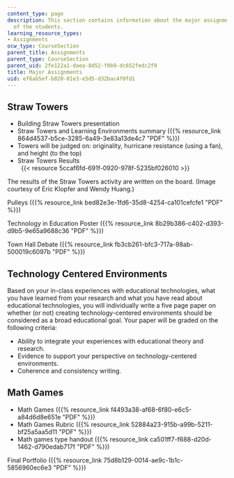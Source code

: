 ```yaml
---
content_type: page
description: This section contains information about the major assignments expected
  of the students.
learning_resource_types:
- Assignments
ocw_type: CourseSection
parent_title: Assignments
parent_type: CourseSection
parent_uid: 2fe122a1-daea-8d52-f0b9-dc652fedc2f9
title: Major Assignments
uid: ef6ab5ef-b820-01e3-e5d5-d32bac4f0fd1
---
```


Straw Towers
------------

*   Building Straw Towers presentation
*   Straw Towers and Learning Environments summary ({{% resource_link 864d4537-b5ce-3285-6a49-3e83a13de4c7 "PDF" %}})
*   Towers will be judged on: originality, hurricane resistance (using a fan), and height (to the top)
*   Straw Towers Results  
     
{{< resource 5ccaf6fd-691f-0920-978f-5235bf026010 >}}

The results of the Straw Towers activity are written on the board. (Image courtesy of Eric Klopfer and Wendy Huang.)

Pulleys ({{% resource_link bed82e3e-1fd6-35d8-4254-ca101cefcfe1 "PDF" %}})

Technology in Education Poster ({{% resource_link 8b29b386-c402-d393-d9b5-9e65a9688c36 "PDF" %}})

Town Hall Debate ({{% resource_link fb3cb261-bfc3-717a-98ab-500019c6097b "PDF" %}})

Technology Centered Environments
--------------------------------

Based on your in-class experiences with educational technologies, what you have learned from your research and what you have read about educational technologies, you will individually write a five page paper on whether (or not) creating technology-centered environments should be considered as a broad educational goal. Your paper will be graded on the following criteria:

*   Ability to integrate your experiences with educational theory and research.
*   Evidence to support your perspective on technology-centered environments.
*   Coherence and consistency writing.

Math Games
----------

*   Math Games ({{% resource_link f4493a38-af68-6f80-e6c5-a84d6d8e651e "PDF" %}})
*   Math Games Rubric ({{% resource_link 52884a23-915b-a99b-5211-bf25a5aa5d11 "PDF" %}})
*   Math games type handout ({{% resource_link ca501ff7-f688-d20d-1462-d790edab717f "PDF" %}})

Final Portfolio ({{% resource_link 75d8b129-0014-ae9c-1b1c-5856960ec6e3 "PDF" %}})